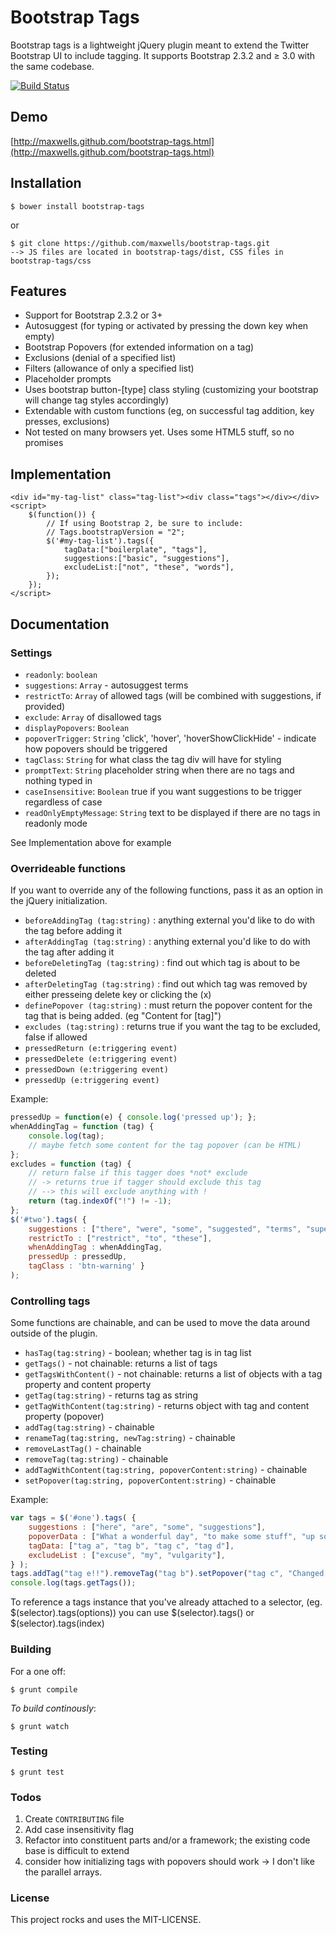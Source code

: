 # Bootstrap Tags

Bootstrap tags is a lightweight jQuery plugin meant to extend the Twitter Bootstrap UI to include tagging. It supports Bootstrap 2.3.2 and ≥ 3.0 with the same codebase.

[![Build Status](https://travis-ci.org/maxwells/bootstrap-tags.png?branch=master)](https://travis-ci.org/maxwells/bootstrap-tags)

## Demo
[http://maxwells.github.com/bootstrap-tags.html](http://maxwells.github.com/bootstrap-tags.html)

## Installation

	$ bower install bootstrap-tags
	
or

	$ git clone https://github.com/maxwells/bootstrap-tags.git
	--> JS files are located in bootstrap-tags/dist, CSS files in bootstrap-tags/css

## Features
- Support for Bootstrap 2.3.2 or 3+
- Autosuggest (for typing or activated by pressing the down key when empty)
- Bootstrap Popovers (for extended information on a tag)
- Exclusions (denial of a specified list)
- Filters (allowance of only a specified list)
- Placeholder prompts
- Uses bootstrap button-[type] class styling (customizing your bootstrap will change tag styles accordingly)
- Extendable with custom functions (eg, on successful tag addition, key presses, exclusions)
- Not tested on many browsers yet. Uses some HTML5 stuff, so no promises

## Implementation
	<div id="my-tag-list" class="tag-list"><div class="tags"></div></div>
	<script>
		$(function()) {
			// If using Bootstrap 2, be sure to include:
			// Tags.bootstrapVersion = "2";
			$('#my-tag-list').tags({
				tagData:["boilerplate", "tags"],
				suggestions:["basic", "suggestions"],
				excludeList:["not", "these", "words"],
			});
		});
	</script>

## Documentation

### Settings

- `readonly`: `boolean`
- `suggestions`: `Array` - autosuggest terms
- `restrictTo`: `Array` of allowed tags (will be combined with suggestions, if provided)
- `exclude`: `Array` of disallowed tags
- `displayPopovers`: `Boolean`
- `popoverTrigger`: `String` 'click', 'hover', 'hoverShowClickHide' - indicate how popovers should be triggered
- `tagClass`: `String` for what class the tag div will have for styling
- `promptText`: `String` placeholder string when there are no tags and nothing typed in
- `caseInsensitive`: `Boolean` true if you want suggestions to be trigger regardless of case
- `readOnlyEmptyMessage`: `String` text to be displayed if there are no tags in readonly mode

See Implementation above for example

### Overrideable functions
If you want to override any of the following functions, pass it as an option in the jQuery initialization.

- `beforeAddingTag (tag:string)` : anything external you'd like to do with the tag before adding it
- `afterAddingTag (tag:string)` : anything external you'd like to do with the tag after adding it
- `beforeDeletingTag (tag:string)` : find out which tag is about to be deleted
- `afterDeletingTag (tag:string)` : find out which tag was removed by either presseing delete key or clicking the (x)
- `definePopover (tag:string)` : must return the popover content for the tag that is being added. (eg "Content for [tag]")
- `excludes (tag:string)` : returns true if you want the tag to be excluded, false if allowed
- `pressedReturn (e:triggering event)` 
- `pressedDelete (e:triggering event)`
- `pressedDown (e:triggering event)`
- `pressedUp (e:triggering event)`

Example:

```javascript
pressedUp = function(e) { console.log('pressed up'); };
whenAddingTag = function (tag) {
	console.log(tag);
	// maybe fetch some content for the tag popover (can be HTML)
};
excludes = function (tag) {
	// return false if this tagger does *not* exclude
	// -> returns true if tagger should exclude this tag
	// --> this will exclude anything with !
	return (tag.indexOf("!") != -1);
};
$('#two').tags( {
	suggestions : ["there", "were", "some", "suggested", "terms", "super", "secret", "stuff"],
	restrictTo : ["restrict", "to", "these"],
	whenAddingTag : whenAddingTag,
	pressedUp : pressedUp,
	tagClass : 'btn-warning' }
);
```

### Controlling tags
Some functions are chainable, and can be used to move the data around outside of the plugin.

- `hasTag(tag:string)` - boolean; whether tag is in tag list
- `getTags()` - not chainable: returns a list of tags
- `getTagsWithContent()` - not chainable: returns a list of objects with a tag property and content property
- `getTag(tag:string)` - returns tag as string
- `getTagWithContent(tag:string)` - returns object with tag and content property (popover)
- `addTag(tag:string)` - chainable
- `renameTag(tag:string, newTag:string)` - chainable
- `removeLastTag()` - chainable
- `removeTag(tag:string)` - chainable
- `addTagWithContent(tag:string, popoverContent:string)` - chainable
- `setPopover(tag:string, popoverContent:string)` - chainable

Example:

```javascript
var tags = $('#one').tags( {
	suggestions : ["here", "are", "some", "suggestions"],
	popoverData : ["What a wonderful day", "to make some stuff", "up so that I", "can show it works"],
	tagData: ["tag a", "tag b", "tag c", "tag d"],
	excludeList : ["excuse", "my", "vulgarity"],
} );
tags.addTag("tag e!!").removeTag("tag b").setPopover("tag c", "Changed popover content");
console.log(tags.getTags());
```

To reference a tags instance that you've already attached to a selector, (eg. $(selector).tags(options)) you can use $(selector).tags() or $(selector).tags(index)

### Building

For a one off:

	$ grunt compile

_To build continously_:
	
	$ grunt watch
	
### Testing

	$ grunt test

### Todos

1. Create `CONTRIBUTING` file
1. Add case insensitivity flag
1. Refactor into constituent parts and/or a framework; the existing code base is difficult to extend
1. consider how initializing tags with popovers should work -> I don't like the parallel arrays.

### License

This project rocks and uses the MIT-LICENSE.